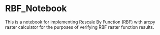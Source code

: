 # RBF_Notebook
This is a notebook for implementing Rescale By Function (RBF) with arcpy raster calculator for the purposes of verifying RBF raster function results.
